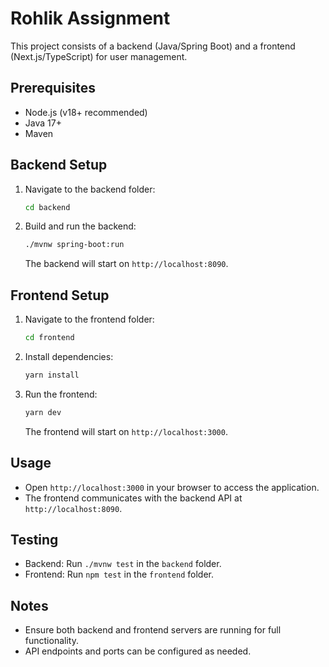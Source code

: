 # Rohlik Assignment

This project consists of a backend (Java/Spring Boot) and a frontend (Next.js/TypeScript) for user management.

## Prerequisites

- Node.js (v18+ recommended)
- Java 17+
- Maven

## Backend Setup

1. Navigate to the backend folder:
   ```sh
   cd backend
   ```
2. Build and run the backend:
   ```sh
   ./mvnw spring-boot:run
   ```
   The backend will start on `http://localhost:8090`.

## Frontend Setup

1. Navigate to the frontend folder:
   ```sh
   cd frontend
   ```
2. Install dependencies:
   ```sh
   yarn install
   ```
3. Run the frontend:
   ```sh
   yarn dev
   ```
   The frontend will start on `http://localhost:3000`.

## Usage

- Open `http://localhost:3000` in your browser to access the application.
- The frontend communicates with the backend API at `http://localhost:8090`.

## Testing

- Backend: Run `./mvnw test` in the `backend` folder.
- Frontend: Run `npm test` in the `frontend` folder.

## Notes

- Ensure both backend and frontend servers are running for full functionality.
- API endpoints and ports can be configured as needed.
